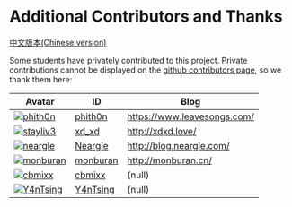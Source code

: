 # Additional Contributors and Thanks

[中文版本(Chinese version)](contributors.zh-cn.md)

Some students have privately contributed to this project. Private contributions cannot be displayed on the [github contributors page](https://github.com/vulhub/vulhub/graphs/contributors), so we thank them here:

Avatar | ID | Blog
---- | ---- | ----
[![phith0n](https://github.com/phith0n.png?size=40)](https://github.com/phith0n) | [phith0n](https://github.com/phith0n) | https://www.leavesongs.com/
[![stayliv3](https://github.com/stayliv3.png?size=40)](https://github.com/stayliv3) | [xd_xd](https://github.com/stayliv3) | http://xdxd.love/
[![neargle](https://github.com/neargle.png?size=40)](https://github.com/neargle) | [Neargle](https://github.com/neargle) | http://blog.neargle.com/
[![monburan](https://github.com/monburan.png?size=40)](https://github.com/monburan) | [monburan](https://github.com/monburan) | http://monburan.cn/
[![cbmixx](https://github.com/chaitin.png?size=40)](https://github.com/cbmixx) | [cbmixx](https://github.com/cbmixx) | (null)
[![Y4nTsing](https://github.com/Y4nTsing.png?size=40)](https://github.com/Y4nTsing) | [Y4nTsing](https://github.com/Y4nTsing) | (null)
